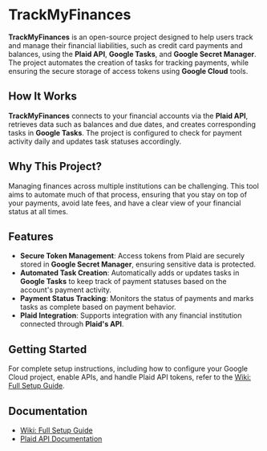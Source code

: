 # TrackMyFinances

**TrackMyFinances** is an open-source project designed to help users track and manage their financial liabilities, such as credit card payments and balances, using the **Plaid API**, **Google Tasks**, and **Google Secret Manager**. The project automates the creation of tasks for tracking payments, while ensuring the secure storage of access tokens using **Google Cloud** tools.

## How It Works

**TrackMyFinances** connects to your financial accounts via the **Plaid API**, retrieves data such as balances and due dates, and creates corresponding tasks in **Google Tasks**. The project is configured to check for payment activity daily and updates task statuses accordingly. 

## Why This Project?

Managing finances across multiple institutions can be challenging. This tool aims to automate much of that process, ensuring that you stay on top of your payments, avoid late fees, and have a clear view of your financial status at all times.

## Features

- **Secure Token Management**: Access tokens from Plaid are securely stored in **Google Secret Manager**, ensuring sensitive data is protected.
- **Automated Task Creation**: Automatically adds or updates tasks in **Google Tasks** to keep track of payment statuses based on the account's payment activity.
- **Payment Status Tracking**: Monitors the status of payments and marks tasks as complete based on payment behavior.
- **Plaid Integration**: Supports integration with any financial institution connected through **Plaid's API**.

## Getting Started

For complete setup instructions, including how to configure your Google Cloud project, enable APIs, and handle Plaid API tokens, refer to the [Wiki: Full Setup Guide](https://github.com/your-repo/wiki).

## Documentation

- [Wiki: Full Setup Guide](https://github.com/your-repo/wiki)
- [Plaid API Documentation](https://plaid.com/docs/)
